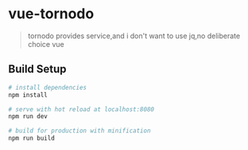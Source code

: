 
# vue-tornodo
>tornodo provides service,and i don't want to use jq,no deliberate choice vue

## Build Setup

``` bash
# install dependencies
npm install

# serve with hot reload at localhost:8080
npm run dev

# build for production with minification
npm run build
```

